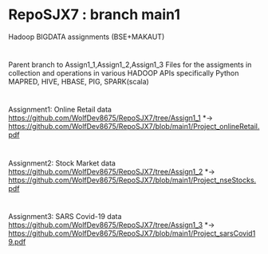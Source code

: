 # RepoSJX7 : branch main1
Hadoop BIGDATA assignments (BSE+MAKAUT)
#
Parent branch to Assign1_1,Assign1_2,Assign1_3
Files for the assigments in collection and operations in various HADOOP APIs specifically Python MAPRED, HIVE, HBASE, PIG, SPARK(scala) 
#
Assignment1: Online Retail data 
https://github.com/WolfDev8675/RepoSJX7/tree/Assign1_1
*->
https://github.com/WolfDev8675/RepoSJX7/blob/main1/Project_onlineRetail.pdf
# 
Assignment2: Stock Market data 
https://github.com/WolfDev8675/RepoSJX7/tree/Assign1_2
*->
https://github.com/WolfDev8675/RepoSJX7/blob/main1/Project_nseStocks.pdf
#
Assignment3: SARS Covid-19 data
https://github.com/WolfDev8675/RepoSJX7/tree/Assign1_3
*->
https://github.com/WolfDev8675/RepoSJX7/blob/main1/Project_sarsCovid19.pdf
#
